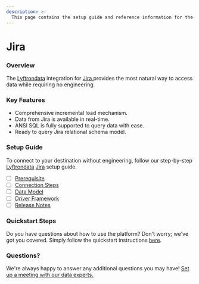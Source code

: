 ```yaml
---
description: >-
  This page contains the setup guide and reference information for the Jira source connector.
---
```


# Jira

### Overview

The [Lyftrondata](https://www.lyftrondata.com/) integration for [Jira](https://www.lyftrondata.com/integration/jira/)[ ](https://www.lyftrondata.com/integration/jira/)provides the most natural way to access data while requiring no engineering.

### Key Features

* Comprehensive incremental load mechanism.
* Data from Jira is available in real-time.&#x20;
* ANSI SQL is fully supported to query data with ease.
* Ready to query Jira relational schema model.

### Setup Guide

To connect to your destination without engineering, follow our step-by-step [Lyftrondata](https://www.lyftrondata.com/)  [Jira](https://www.lyftrondata.com/integration/jira/) setup guide.

* [ ] [Prerequisite](../../business-analytics/jira/prerequisite.md)
* [ ] [Connection Steps](../../business-analytics/jira/connection-steps.md)
* [ ] [Data Model](../../business-analytics/jira/data-model/)
* [ ] [Driver Framework](../../business-analytics/jira/driver-framework/)
* [ ] [Release Notes](../../business-analytics/jira/release-notes.md)

### Quickstart Steps

Do you have questions about how to use the platform? Don't worry; we've got you covered. Simply follow the quickstart instructions [here](../../../quickstart-steps.md).

### Questions? <a href="#questions" id="questions"></a>

We're always happy to answer any additional questions you may have! [Set up a meeting with our data experts.](https://www.lyftrondata.com/book-a-meeting/)

